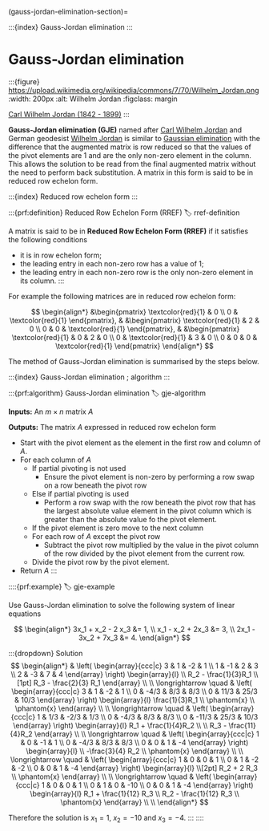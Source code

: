(gauss-jordan-elimination-section)=

:::{index} Gauss-Jordan elimination
:::

# Gauss-Jordan elimination

:::{figure} https://upload.wikimedia.org/wikipedia/commons/7/70/Wilhelm_Jordan.png
:width: 200px
:alt: Wilhelm Jordan
:figclass: margin

<a href="https://en.wikipedia.org/wiki/Wilhelm_Jordan_(geodesist)" target="_blank">Carl Wilhelm Jordan (1842 - 1899)</a>
:::

**Gauss-Jordan elimination (GJE)** named after <a href="https://en.wikipedia.org/wiki/Wilhelm_Jordan_(geodesist)" target="_blank">Carl Wilhelm Jordan</a> and German geodesist <a href="https://en.wikipedia.org/wiki/Wilhelm_Jordan_(geodesist)" target="_blank">Wilhelm Jordan</a> is similar to [Gaussian elimination](gaussian-elimination-section) with the difference that the augmented matrix is row reduced so that the values of the pivot elements are 1 and are the only non-zero element in the column. This allows the solution to be read from the final augmented matrix without the need to perform back substitution. A matrix in this form is said to be in reduced row echelon form.

:::{index} Reduced row echelon form
:::

:::{prf:definition} Reduced Row Echelon Form (RREF)
:label: rref-definition

A matrix is said to be in **Reduced Row Echelon Form (RREF)** if it satisfies the following conditions

- it is in row echelon form;
- the leading entry in each non-zero row has a value of 1;
- the leading entry in each non-zero row is the only non-zero element in its column.
:::

For example the following matrices are in reduced row echelon form:

$$ \begin{align*}
    &\begin{pmatrix}
        \textcolor{red}{1} & 0 \\
        0 & \textcolor{red}{1}
    \end{pmatrix}, &
    &\begin{pmatrix}
        \textcolor{red}{1} & 2 & 0 \\
        0 & 0 & \textcolor{red}{1}
    \end{pmatrix}, &
    &\begin{pmatrix}
        \textcolor{red}{1} & 0 & 2 & 0 \\
        0 & \textcolor{red}{1} & 3 & 0 \\
        0 & 0 & 0 & \textcolor{red}{1}
    \end{pmatrix}
\end{align*} $$

The method of Gauss-Jordan elimination is summarised by the steps below.

:::{index} Gauss-Jordan elimination ; algorithm
:::

:::{prf:algorithm} Gauss-Jordan elimination
:label: gje-algorithm

**Inputs:** An $m \times n$ matrix $A$

**Outputs:** The matrix $A$ expressed in reduced row echelon form

- Start with the pivot element as the element in the first row and column of $A$.
- For each column of $A$
    - If partial pivoting is not used
        - Ensure the pivot element is non-zero by performing a row swap on a row beneath the pivot row
    - Else if partial pivoting is used
        - Perform a row swap with the row beneath the pivot row that has the largest absolute value element in the pivot column which is greater than the absolute value fo the pivot element.
    - If the pivot element is zero move to the next column
    - For each row of $A$ except the pivot row
        - Subtract the pivot row multiplied by the value in the pivot column of the row divided by the pivot element from the current row.
    - Divide the pivot row by the pivot element.
- Return $A$
:::

::::{prf:example}
:label: gje-example

Use Gauss-Jordan elimination to solve the following system of linear equations

$$ \begin{align*}
    3x_1 + x_2 - 2 x_3 &= 1, \\
    x_1 - x_2 + 2x_3 &= 3, \\
    2x_1 - 3x_2 + 7x_3 &= 4.
\end{align*} $$

:::{dropdown} Solution
$$ \begin{align*}
    & \left( \begin{array}{ccc|c}
        3 & 1 & -2 & 1 \\
        1 & -1 & 2 & 3 \\
        2 & -3 & 7 & 4
    \end{array} \right)
    \begin{array}{l} \\ R_2 - \frac{1}{3}R_1 \\[1pt] R_3 - \frac{2}{3} R_1 \end{array} \\ \\
    \longrightarrow \quad
    & \left( \begin{array}{ccc|c}
        3 & 1 & -2 & 1 \\
        0 & -4/3 & 8/3 & 8/3 \\
        0 & 11/3 & 25/3 & 10/3
    \end{array} \right)
    \begin{array}{l} \frac{1}{3}R_1 \\ \phantom{x} \\ \phantom{x} \end{array} \\ \\
    \longrightarrow \quad
    & \left( \begin{array}{ccc|c}
        1 & 1/3 & -2/3 & 1/3 \\
        0 & -4/3 & 8/3 & 8/3 \\
        0 & -11/3 & 25/3 & 10/3
    \end{array} \right)
    \begin{array}{l} R_1 + \frac{1}{4}R_2 \\ \\ R_3 - \frac{11}{4}R_2 \end{array} \\ \\
    \longrightarrow \quad
    & \left( \begin{array}{ccc|c}
        1 & 0 & -1 & 1 \\
        0 & -4/3 & 8/3 & 8/3 \\
        0 & 0 & 1 & -4
    \end{array} \right)
    \begin{array}{l} \\ -\frac{3}{4} R_2 \\ \phantom{x} \end{array} \\ \\
    \longrightarrow \quad
    & \left( \begin{array}{ccc|c}
        1 & 0 & 0 & 1 \\
        0 & 1 & -2 & -2 \\
        0 & 0 & 1 & -4
    \end{array} \right)
    \begin{array}{l} \\[2pt] R_2 + 2 R_3 \\ \phantom{x} \end{array} \\ \\
    \longrightarrow \quad
    & \left( \begin{array}{ccc|c}
        1 & 0 & 0 & 1 \\
        0 & 1 & 0 & -10 \\
        0 & 0 & 1 & -4
    \end{array} \right)
    \begin{array}{l} R_1 + \frac{1}{12} R_3 \\ R_2 - \frac{1}{12} R_3 \\ \phantom{x} \end{array} \\ \\
\end{align*} $$

Therefore the solution is $x_1 = 1$, $x_2 = -10$ and $x_3 = -4$.
:::
::::

